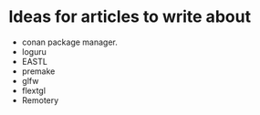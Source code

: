 # Ideas for articles to write about
- conan package manager.
- loguru
- EASTL
- premake
- glfw
- flextgl
- Remotery
